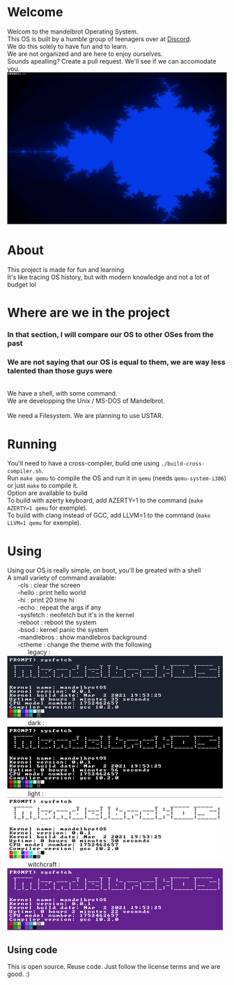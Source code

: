 # Welcome
Welcom to the mandelbrot Operating System. 
<br>This OS is built by a humble group of teenagers over at [Discord](https://discord.gg/W523cD3Q3P). 
<br>We do this solely to have fun and to learn. 
<br>We are not organized and are here to enjoy ourselves. 
<br>Sounds apealling? Create a pull request. We'll see if we can accomodate you.
<br>![image screen](./screen/mandlebrot.png)

# About 
This project is made for fun and learning
<br>It's like tracing OS history, but with modern knowledge and not a lot of budget lol

# Where are we in the project
### In that section, I will compare our OS to other OSes from the past
### We are not saying that our OS is equal to them, we are way less talented than those guys were
<br>We have a shell, with some command.
<br>We are developping the Unix / MS-DOS of Mandelbrot.
<br>
<br>We need a Filesystem. We are planning to use USTAR.

# Running
You'll need to have a cross-compiler, build one using `./build-cross-compiler.sh`.
<br>Run `make qemu` to compile the OS and run it in `qemu` (needs `qemu-system-i386`) or just `make` to compile it.
<br>Option are available to build
<br>To build with azerty keyboard, add AZERTY=1 to the command (`make AZERTY=1 qemu` for exemple).
<br>To build with clang instead of GCC, add LLVM=1 to the command (`make LLVM=1 qemu` for exemple).

# Using
Using our OS is really simple, on boot, you'll be greated with a shell
<br>A small variety of command available:
<br>&nbsp;&nbsp;&nbsp;&nbsp;&nbsp;&nbsp;-cls : clear the screen
<br>&nbsp;&nbsp;&nbsp;&nbsp;&nbsp;&nbsp;-hello : print hello world
<br>&nbsp;&nbsp;&nbsp;&nbsp;&nbsp;&nbsp;-hi : print 20 time hi
<br>&nbsp;&nbsp;&nbsp;&nbsp;&nbsp;&nbsp;-echo : repeat the args if any
<br>&nbsp;&nbsp;&nbsp;&nbsp;&nbsp;&nbsp;-sysfetch : neofetch but it's in the kernel
<br>&nbsp;&nbsp;&nbsp;&nbsp;&nbsp;&nbsp;-reboot : reboot the system
<br>&nbsp;&nbsp;&nbsp;&nbsp;&nbsp;&nbsp;-bsod : kernel panic the system
<br>&nbsp;&nbsp;&nbsp;&nbsp;&nbsp;&nbsp;-mandlebros : show mandlebros background
<br>&nbsp;&nbsp;&nbsp;&nbsp;&nbsp;&nbsp;-ctheme : change the theme with the following
<br>&nbsp;&nbsp;&nbsp;&nbsp;&nbsp;&nbsp;&nbsp;&nbsp;&nbsp;&nbsp;&nbsp;&nbsp;legacy : ![image legacy](./screen/legacy.png)
<br>&nbsp;&nbsp;&nbsp;&nbsp;&nbsp;&nbsp;&nbsp;&nbsp;&nbsp;&nbsp;&nbsp;&nbsp;dark : ![image dark](./screen/dark.png)
<br>&nbsp;&nbsp;&nbsp;&nbsp;&nbsp;&nbsp;&nbsp;&nbsp;&nbsp;&nbsp;&nbsp;&nbsp;light : ![image light](./screen/light.png)
<br>&nbsp;&nbsp;&nbsp;&nbsp;&nbsp;&nbsp;&nbsp;&nbsp;&nbsp;&nbsp;&nbsp;&nbsp;witchcraft : ![image witchcraft](./screen/witchcraft.png)

## Using code
This is open source. Reuse code. Just follow the license terms and we are good. :)
